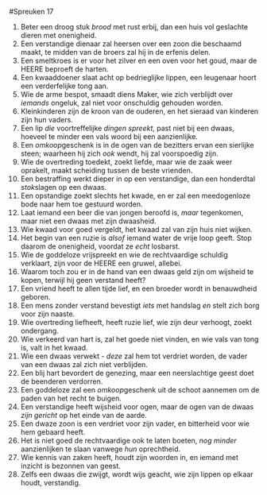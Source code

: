 #Spreuken 17
1. Beter een droog stuk *brood* met rust erbij, dan een huis vol geslachte dieren met onenigheid. 
2. Een verstandige dienaar zal heersen over een zoon die beschaamd maakt, te midden van de broers zal hij in de erfenis delen. 
3. Een smeltkroes is er voor het zilver en een oven voor het goud, maar de HEERE beproeft de harten. 
4. Een kwaaddoener slaat acht op bedrieglijke lippen, een leugenaar hoort een verderfelijke tong aan. 
5. Wie de arme bespot, smaadt diens Maker, wie zich verblijdt over *iemands* ongeluk, zal niet voor onschuldig gehouden worden. 
6. Kleinkinderen zijn de kroon van de ouderen, en het sieraad van kinderen zijn hun vaders. 
7. Een lip *die* voortreffelijke *dingen spreekt*, past niet bij een dwaas, hoeveel te minder een vals woord bij een aanzienlijke. 
8. Een *omkoop*geschenk is in de ogen van de bezitters ervan een sierlijke steen; waarheen hij zich *ook* wendt, hij zal voorspoedig zijn. 
9. Wie de overtreding toedekt, zoekt liefde, maar wie de zaak weer oprakelt, maakt scheiding tussen de beste vrienden. 
10. Een bestraffing werkt dieper in op een verstandige, dan een honderdtal *stok*slagen op een dwaas. 
11. Een opstandige zoekt slechts het kwade, en er zal een meedogenloze bode naar hem toe gestuurd worden. 
12. Laat iemand een beer die van jongen beroofd is, *maar* tegenkomen, maar niet een dwaas met zijn dwaasheid. 
13. Wie kwaad voor goed vergeldt, het kwaad zal van zijn huis niet wijken. 
14. Het begin van een ruzie is *alsof* iemand water de vrije loop geeft. Stop daarom de onenigheid, voordat ze *echt* losbarst. 
15. Wie de goddeloze vrijspreekt en wie de rechtvaardige schuldig verklaart, zijn voor de HEERE een gruwel, allebei. 
16. Waarom toch zou er in de hand van een dwaas geld zijn om wijsheid te kopen, terwijl hij geen verstand heeft? 
17. Een vriend heeft te allen tijde lief, en een broeder wordt in benauwdheid geboren. 
18. Een mens zonder verstand bevestigt *iets* met handslag *en* stelt zich borg voor zijn naaste. 
19. Wie overtreding liefheeft, heeft ruzie lief, wie zijn deur verhoogt, zoekt ondergang. 
20. Wie verkeerd van hart is, zal het goede niet vinden, en wie vals van tong is, valt in het kwaad. 
21. Wie een dwaas verwekt - *deze* zal hem tot verdriet worden, de vader van een dwaas zal zich niet verblijden. 
22. Een blij hart bevordert de genezing, maar een neerslachtige geest doet de beenderen verdorren. 
23. Een goddeloze zal een *omkoop*geschenk uit de schoot aannemen om de paden van het recht te buigen. 
24. Een verstandige heeft wijsheid voor ogen, maar de ogen van de dwaas *zijn gericht* op het einde van de aarde. 
25. Een dwaze zoon is een verdriet voor zijn vader, en bitterheid voor wie hem gebaard heeft. 
26. Het is niet goed de rechtvaardige ook te laten boeten, *nog minder* aanzienlijken te slaan vanwege *hun* oprechtheid. 
27. Wie kennis van zaken heeft, houdt zijn woorden in, en iemand met inzicht is bezonnen van geest. 
28. Zelfs een dwaas die zwijgt, wordt wijs geacht, wie zijn lippen op elkaar houdt, verstandig.

